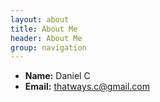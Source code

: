 ```yaml
---
layout: about
title: About Me
header: About Me
group: navigation
---
```

 * **Name:** Daniel C
 * **Email:** [thatways.c@gmail.com](mailto:thatways.c@gmail.com)
